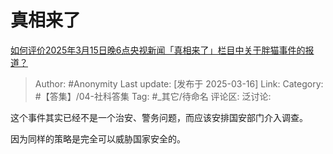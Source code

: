 # 真相来了
[如何评价2025年3月15日晚6点央视新闻「真相来了」栏目中关于胖猫事件的报道？](https://www.zhihu.com/question/15038550287/answer/125349508455)

> Author: #Anonymity
> Last update: [发布于 2025-03-16]
> Link:
> Category: #【答集】/04-社科答集 
> Tag: #_其它/待命名 
> 评论区:
> 泛讨论:

这个事件其实已经不是一个治安、警务问题，而应该安排国安部门介入调查。

因为同样的策略是完全可以威胁国家安全的。
